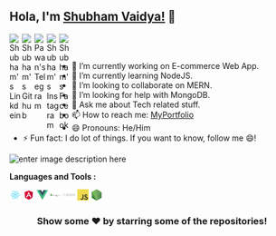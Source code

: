 ## Hola, I'm [Shubham Vaidya!](https://shubhamvaidya.netlify.app/) 👋

<a href="https://www.linkedin.com/in/shubham-vaidya-799a5a12b/">
  <img align="left" alt="Shubham's Linkdein" width="22px" src="https://cdn.jsdelivr.net/npm/simple-icons@v3/icons/linkedin.svg" />
</a>
<a href="https://github.com/vaidyashubham">
  <img align="left" alt="Shubham's Github" width="22px" src="https://cdn.jsdelivr.net/npm/simple-icons@v3/icons/github.svg" />
</a>
<a href="https://in.pinterest.com/shubhamvaidya604/">
  <img align="left" alt="Pawan's Telegram" width="22px" src="https://cdn.jsdelivr.net/npm/simple-icons@v3/icons/pinterest.svg" />
</a>
<a href="https://www.instagram.com/shubhamvaidya1191/">
  <img align="left" alt="Shubham's Instagram" width="22px" src="https://cdn.jsdelivr.net/npm/simple-icons@v3/icons/instagram.svg" />
</a>
<a href="https://www.facebook.com/shubham.vaidya.1420"">
  <img align="left" alt="Shubham's Facebook" width="22px" src="https://cdn.jsdelivr.net/npm/simple-icons@v3/icons/facebook.svg" />
</a>

<br/>
<br/>


- 🔭 I’m currently working on E-commerce Web App.
- 🌱 I’m currently learning NodeJS.
- 👯 I’m looking to collaborate on MERN.
- 🤔 I’m looking for help with MongoDB.
- 💬 Ask me about Tech related stuff.
- 📫 How to reach me: [MyPortfolio](https://shubhamvaidya.netlify.app/)
- 😄 Pronouns: He/Him
- ⚡ Fun fact: I do lot of things. If you want to know, follow me 😄!

![enter image description here](https://github-readme-stats.vercel.app/api?username=vaidyashubham&&show_icons=true&title_color=ffffff&icon_color=ffffff&text_color=ffffff&bg_color=10A881)

**Languages and Tools :**  

<code><img height="20" src="https://raw.githubusercontent.com/github/explore/80688e429a7d4ef2fca1e82350fe8e3517d3494d/topics/react/react.png"></code>
<code><img height="20" src="https://raw.githubusercontent.com/github/explore/80688e429a7d4ef2fca1e82350fe8e3517d3494d/topics/angular/angular.png"></code>
<code><img height="20" src="https://raw.githubusercontent.com/github/explore/80688e429a7d4ef2fca1e82350fe8e3517d3494d/topics/vue/vue.png"></code>
<code><img height="20" src="https://raw.githubusercontent.com/github/explore/80688e429a7d4ef2fca1e82350fe8e3517d3494d/topics/mongodb/mongodb.png"></code>
<code><img height="20" src="https://raw.githubusercontent.com/github/explore/80688e429a7d4ef2fca1e82350fe8e3517d3494d/topics/express/express.png"></code>
<code><img height="20" src="https://raw.githubusercontent.com/github/explore/80688e429a7d4ef2fca1e82350fe8e3517d3494d/topics/javascript/javascript.png"></code>
<code><img height="20" src="https://raw.githubusercontent.com/github/explore/80688e429a7d4ef2fca1e82350fe8e3517d3494d/topics/nodejs/nodejs.png"></code> 



<div align="center">

### Show some ❤️ by starring some of the repositories!

</div>
